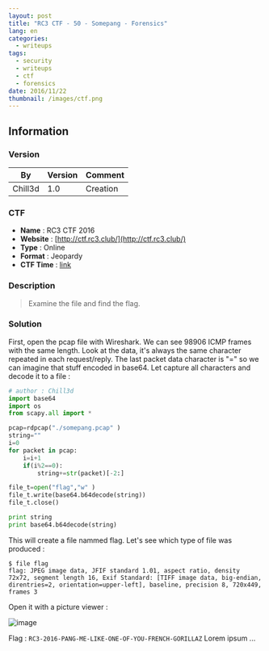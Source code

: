 ```yaml
---
layout: post
title: "RC3 CTF - 50 - Somepang - Forensics"
lang: en
categories:
  - writeups
tags:
  - security
  - writeups
  - ctf
  - forensics
date: 2016/11/22
thumbnail: /images/ctf.png
---
```

## Information

### Version

| By      | Version | Comment
| ---     | ---     | ---
| Chill3d | 1.0     | Creation

### CTF

- **Name** : RC3 CTF 2016
- **Website** : [http://ctf.rc3.club/](http://ctf.rc3.club/)
- **Type** : Online
- **Format** : Jeopardy
- **CTF Time** : [link](https://ctftime.org/event/389)

### Description

> Examine the file and find the flag.

### Solution

First, open the pcap file with Wireshark. We can see 98906 ICMP frames with the same length. Look at the data, it's always the same character repeated in each request/reply.
The last packet data character is "=" so we can imagine that stuff encoded in base64.
Let capture all characters and decode it to a file :

```python
# author : Chill3d
import base64
import os
from scapy.all import *

pcap=rdpcap("./somepang.pcap" )
string=""
i=0
for packet in pcap:
    i=i+1
    if(i%2==0):
        string+=str(packet)[-2:]

file_t=open("flag","w" )
file_t.write(base64.b64decode(string))
file_t.close()

print string
print base64.b64decode(string)
```

This will create a file nammed flag. Let's see which type of file was produced :

```
$ file flag
flag: JPEG image data, JFIF standard 1.01, aspect ratio, density 72x72, segment length 16, Exif Standard: [TIFF image data, big-endian, direntries=2, orientation=upper-left], baseline, precision 8, 720x449, frames 3
```

Open it with a picture viewer :

![image](https://i.imgbox.com/0usuyDAn.jpg)

Flag : `RC3-2016-PANG-ME-LIKE-ONE-OF-YOU-FRENCH-GORILLAZ`
Lorem ipsum ...
